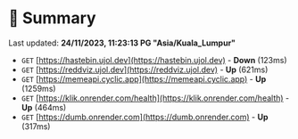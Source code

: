 # 📖 Summary
Last updated: **24/11/2023, 11:23:13 PG "Asia/Kuala_Lumpur"**

- `GET` [https://hastebin.ujol.dev](https://hastebin.ujol.dev) - **Down** (123ms)
- `GET` [https://reddviz.ujol.dev](https://reddviz.ujol.dev) - **Up** (621ms)
- `GET` [https://memeapi.cyclic.app](https://memeapi.cyclic.app) - **Up** (1259ms)
- `GET` [https://klik.onrender.com/health](https://klik.onrender.com/health) - **Up** (464ms)
- `GET` [https://dumb.onrender.com](https://dumb.onrender.com) - **Up** (317ms)
